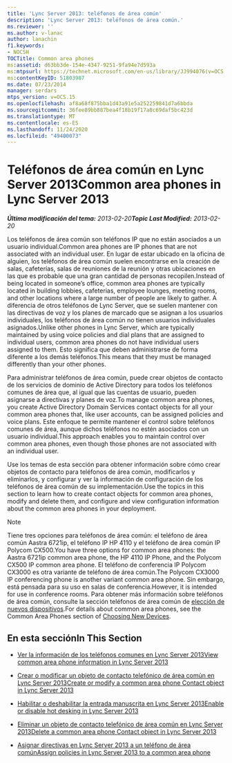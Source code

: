 ```yaml
---
title: 'Lync Server 2013: teléfonos de área común'
description: 'Lync Server 2013: teléfonos de área común.'
ms.reviewer: ''
ms.author: v-lanac
author: lanachin
f1.keywords:
- NOCSH
TOCTitle: Common area phones
ms:assetid: d63bb3de-154e-4347-9251-9fa94e7d593a
ms:mtpsurl: https://technet.microsoft.com/en-us/library/JJ994076(v=OCS.15)
ms:contentKeyID: 51803987
ms.date: 07/23/2014
manager: serdars
mtps_version: v=OCS.15
ms.openlocfilehash: af8a68f875bba1d43a91e5a252259841d7a6bbda
ms.sourcegitcommit: 36fee89bb887bea4f18b19f17a8c69daf5bc423d
ms.translationtype: MT
ms.contentlocale: es-ES
ms.lasthandoff: 11/24/2020
ms.locfileid: "49400073"
---
```

# <a name="common-area-phones-in-lync-server-2013"></a><span data-ttu-id="69b7f-103">Teléfonos de área común en Lync Server 2013</span><span class="sxs-lookup"><span data-stu-id="69b7f-103">Common area phones in Lync Server 2013</span></span>

<div data-xmlns="http://www.w3.org/1999/xhtml">

<div class="topic" data-xmlns="http://www.w3.org/1999/xhtml" data-msxsl="urn:schemas-microsoft-com:xslt" data-cs="https://msdn.microsoft.com/">

<div data-asp="https://msdn2.microsoft.com/asp">



</div>

<div id="mainSection">

<div id="mainBody"><span data-ttu-id="69b7f-104">

<span> </span></span><span class="sxs-lookup"><span data-stu-id="69b7f-104">

<span> </span></span></span>

<span data-ttu-id="69b7f-105">_**Última modificación del tema:** 2013-02-20_</span><span class="sxs-lookup"><span data-stu-id="69b7f-105">_**Topic Last Modified:** 2013-02-20_</span></span>

<span data-ttu-id="69b7f-106">Los teléfonos de área común son teléfonos IP que no están asociados a un usuario individual.</span><span class="sxs-lookup"><span data-stu-id="69b7f-106">Common area phones are IP phones that are not associated with an individual user.</span></span> <span data-ttu-id="69b7f-107">En lugar de estar ubicado en la oficina de alguien, los teléfonos de área común suelen encontrarse en la creación de salas, cafeterías, salas de reuniones de la reunión y otras ubicaciones en las que es probable que una gran cantidad de personas recopilen.</span><span class="sxs-lookup"><span data-stu-id="69b7f-107">Instead of being located in someone’s office, common area phones are typically located in building lobbies, cafeterias, employee lounges, meeting rooms, and other locations where a large number of people are likely to gather.</span></span> <span data-ttu-id="69b7f-108">A diferencia de otros teléfonos de Lync Server, que se suelen mantener con las directivas de voz y los planes de marcado que se asignan a los usuarios individuales, los teléfonos de área común no tienen usuarios individuales asignados.</span><span class="sxs-lookup"><span data-stu-id="69b7f-108">Unlike other phones in Lync Server, which are typically maintained by using voice policies and dial plans that are assigned to individual users, common area phones do not have individual users assigned to them.</span></span> <span data-ttu-id="69b7f-109">Esto significa que deben administrarse de forma diferente a los demás teléfonos.</span><span class="sxs-lookup"><span data-stu-id="69b7f-109">This means that they must be managed differently than your other phones.</span></span>

<span data-ttu-id="69b7f-110">Para administrar teléfonos de área común, puede crear objetos de contacto de los servicios de dominio de Active Directory para todos los teléfonos comunes de área que, al igual que las cuentas de usuario, pueden asignarse a directivas y planes de voz.</span><span class="sxs-lookup"><span data-stu-id="69b7f-110">To manage common area phones, you create Active Directory Domain Services contact objects for all your common area phones that, like user accounts, can be assigned policies and voice plans.</span></span> <span data-ttu-id="69b7f-111">Este enfoque te permite mantener el control sobre teléfonos comunes de área, aunque dichos teléfonos no estén asociados con un usuario individual.</span><span class="sxs-lookup"><span data-stu-id="69b7f-111">This approach enables you to maintain control over common area phones, even though those phones are not associated with an individual user.</span></span>

<span data-ttu-id="69b7f-112">Use los temas de esta sección para obtener información sobre cómo crear objetos de contacto para teléfonos de área común, modificarlos y eliminarlos, y configurar y ver la información de configuración de los teléfonos de área común de su implementación.</span><span class="sxs-lookup"><span data-stu-id="69b7f-112">Use the topics in this section to learn how to create contact objects for common area phones, modify and delete them, and configure and view configuration information about the common area phones in your deployment.</span></span>

<div>


> [!NOTE]  
> <span data-ttu-id="69b7f-113">Tiene tres opciones para teléfonos de área común: el teléfono de área común Aastra 6721ip, el teléfono IP HP 4110 y el teléfono de área común IP Polycom CX500.</span><span class="sxs-lookup"><span data-stu-id="69b7f-113">You have three options for common area phones: the Aastra 6721ip common area phone, the HP 4110 IP Phone, and the Polycom CX500 IP common area phone.</span></span> <span data-ttu-id="69b7f-114">El teléfono de conferencia IP Polycom CX3000 es otra variante de teléfono de área común.</span><span class="sxs-lookup"><span data-stu-id="69b7f-114">The Polycom CX3000 IP conferencing phone is another variant common area phone.</span></span> <span data-ttu-id="69b7f-115">Sin embargo, está pensada para su uso en salas de conferencia.</span><span class="sxs-lookup"><span data-stu-id="69b7f-115">However, it is intended for use in conference rooms.</span></span> <span data-ttu-id="69b7f-116">Para obtener más información sobre teléfonos de área común, consulte la sección teléfonos de área común de <A href="https://technet.microsoft.com/library/gg398958(v=ocs.14).aspx">elección de nuevos dispositivos</A>.</span><span class="sxs-lookup"><span data-stu-id="69b7f-116">For details about common area phones, see the Common Area Phones section of <A href="https://technet.microsoft.com/library/gg398958(v=ocs.14).aspx">Choosing New Devices</A>.</span></span>



</div>

<div>

## <a name="in-this-section"></a><span data-ttu-id="69b7f-117">En esta sección</span><span class="sxs-lookup"><span data-stu-id="69b7f-117">In This Section</span></span>

  - [<span data-ttu-id="69b7f-118">Ver la información de los teléfonos comunes en Lync Server 2013</span><span class="sxs-lookup"><span data-stu-id="69b7f-118">View common area phone information in Lync Server 2013</span></span>](lync-server-2013-view-common-area-phone-information.md)

  - [<span data-ttu-id="69b7f-119">Crear o modificar un objeto de contacto telefónico de área común en Lync Server 2013</span><span class="sxs-lookup"><span data-stu-id="69b7f-119">Create or modify a common area phone Contact object in Lync Server 2013</span></span>](lync-server-2013-create-or-modify-a-common-area-phone-contact-object.md)

  - [<span data-ttu-id="69b7f-120">Habilitar o deshabilitar la entrada manuscrita en Lync Server 2013</span><span class="sxs-lookup"><span data-stu-id="69b7f-120">Enable or disable hot desking in Lync Server 2013</span></span>](lync-server-2013-enable-or-disable-hot-desking.md)

  - [<span data-ttu-id="69b7f-121">Eliminar un objeto de contacto telefónico de área común en Lync Server 2013</span><span class="sxs-lookup"><span data-stu-id="69b7f-121">Delete a common area phone Contact object in Lync Server 2013</span></span>](lync-server-2013-delete-a-common-area-phone-contact-object.md)

  - [<span data-ttu-id="69b7f-122">Asignar directivas en Lync Server 2013 a un teléfono de área común</span><span class="sxs-lookup"><span data-stu-id="69b7f-122">Assign policies in Lync Server 2013 to a common area phone</span></span>](lync-server-2013-assign-policies-to-a-common-area-phone.md)

<span data-ttu-id="69b7f-123"></div>

</div>

<span> </span>

</div>

</div>

</span><span class="sxs-lookup"><span data-stu-id="69b7f-123"></div>

</div>

<span> </span>

</div>

</div>

</span></span></div>

